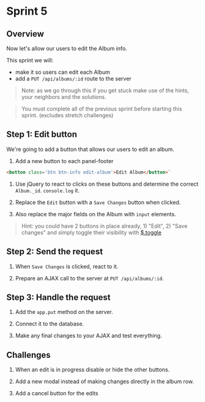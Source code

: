 # Sprint 5

## Overview

Now let's allow our users to edit the Album info.  

This sprint we will:
* make it so users can edit each Album
* add a `PUT /api/albums/:id` route to the server

> Note: as we go through this if you get stuck make use of the hints, your neighbors and the solutions.

> You must complete all of the previous sprint before starting this sprint. (excludes stretch challenges)

## Step 1: Edit button

We're going to add a button that allows our users to edit an album.

1. Add a new button to each panel-footer

```html
<button class='btn btn-info edit-album'>Edit Album</button>`
```

1. Use jQuery to react to clicks on these buttons and determine the correct `Album._id`.  `console.log` it.

1. Replace the `Edit` button with a `Save Changes` button when clicked.

1. Also replace the major fields on the Album with `input` elements.

> Hint: you could have 2 buttons in place already, 1) "Edit", 2) "Save changes" and simply toggle their visibility with [$.toggle](http://api.jquery.com/toggle/)

## Step 2: Send the request

1. When `Save Changes` is clicked, react to it.  

1. Prepare an AJAX call to the server at `PUT /api/albums/:id`.


## Step 3: Handle the request

1. Add the `app.put` method on the server.  

1. Connect it to the database.

1. Make any final changes to your AJAX and test everything.



## Challenges

1. When an edit is in progress disable or hide the other buttons.

1. Add a new modal instead of making changes directly in the album row.

1. Add a cancel button for the edits
